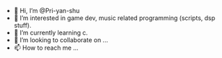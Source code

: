 - 👋 Hi, I’m @Pri-yan-shu
- 👀 I’m interested in game dev, music related programming (scripts, dsp stuff).
- 🌱 I’m currently learning c.
- 💞️ I’m looking to collaborate on ...
- 📫 How to reach me ...

<!---
Pri-yan-shu/Pri-yan-shu is a ✨ special ✨ repository because its `README.md` (this file) appears on your GitHub profile.
You can click the Preview link to take a look at your changes.
--->
